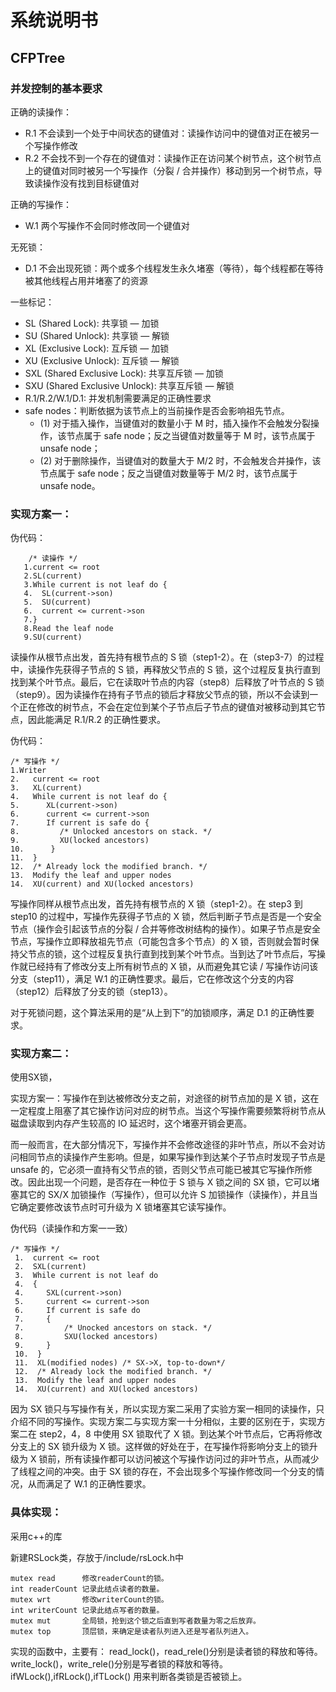 # 系统说明书

## CFPTree

### 并发控制的基本要求

正确的读操作：

- R.1 不会读到一个处于中间状态的键值对：读操作访问中的键值对正在被另一个写操作修改
- R.2 不会找不到一个存在的键值对：读操作正在访问某个树节点，这个树节点上的键值对同时被另一个写操作（分裂 / 合并操作）移动到另一个树节点，导致读操作没有找到目标键值对

正确的写操作：

- W.1 两个写操作不会同时修改同一个键值对

无死锁：

- D.1 不会出现死锁：两个或多个线程发生永久堵塞（等待），每个线程都在等待被其他线程占用并堵塞了的资源

一些标记：

- SL (Shared Lock): 共享锁 — 加锁
- SU (Shared Unlock): 共享锁 — 解锁
- XL (Exclusive Lock): 互斥锁 — 加锁
- XU (Exclusive Unlock): 互斥锁 — 解锁
- SXL (Shared Exclusive Lock): 共享互斥锁 — 加锁
- SXU (Shared Exclusive Unlock): 共享互斥锁 — 解锁
- R.1/R.2/W.1/D.1: 并发机制需要满足的正确性要求
- safe nodes：判断依据为该节点上的当前操作是否会影响祖先节点。
    - (1) 对于插入操作，当键值对的数量小于 M 时，插入操作不会触发分裂操作，该节点属于 safe node；反之当键值对数量等于 M 时，该节点属于 unsafe node；
    - (2) 对于删除操作，当键值对的数量大于 M/2 时，不会触发合并操作，该节点属于 safe node；反之当键值对数量等于 M/2 时，该节点属于 unsafe node。


### 实现方案一：
伪代码：

        /* 读操作 */
       1.current <= root
       2.SL(current) 
       3.While current is not leaf do {
       4.  SL(current->son)
       5.  SU(current)
       6.  current <= current->son
       7.}
       8.Read the leaf node 
       9.SU(current)

读操作从根节点出发，首先持有根节点的 S 锁（step1-2）。在（step3-7）的过程中，读操作先获得子节点的 S 锁，再释放父节点的 S 锁，这个过程反复执行直到找到某个叶节点。最后，它在读取叶节点的内容（step8）后释放了叶节点的 S 锁（step9）。因为读操作在持有子节点的锁后才释放父节点的锁，所以不会读到一个正在修改的树节点，不会在定位到某个子节点后子节点的键值对被移动到其它节点，因此能满足 R.1/R.2 的正确性要求。

伪代码：

    /* 写操作 */
    1.Writer
    2.   current <= root
    3.   XL(current)
    4.   While current is not leaf do {
    5.      XL(current->son)
    6.      current <= current->son
    7.      If current is safe do {
    8.         /* Unlocked ancestors on stack. */
    9.         XU(locked ancestors)
    10.      }     
    11.  }
    12.  /* Already lock the modified branch. */
    13.  Modify the leaf and upper nodes 
    14.  XU(current) and XU(locked ancestors) 


写操作同样从根节点出发，首先持有根节点的 X 锁（step1-2）。在 step3 到 step10 的过程中，写操作先获得子节点的 X 锁，然后判断子节点是否是一个安全节点（操作会引起该节点的分裂 / 合并等修改树结构的操作）。如果子节点是安全节点，写操作立即释放祖先节点（可能包含多个节点）的 X 锁，否则就会暂时保持父节点的锁，这个过程反复执行直到找到某个叶节点。当到达了叶节点后，写操作就已经持有了修改分支上所有树节点的 X 锁，从而避免其它读 / 写操作访问该分支（step11），满足 W.1 的正确性要求。最后，它在修改这个分支的内容（step12）后释放了分支的锁（step13）。

对于死锁问题，这个算法采用的是“从上到下”的加锁顺序，满足 D.1 的正确性要求。

### 实现方案二：
使用SX锁，

实现方案一：写操作在到达被修改分支之前，对途径的树节点加的是 X 锁，这在一定程度上阻塞了其它操作访问对应的树节点。当这个写操作需要频繁将树节点从磁盘读取到内存产生较高的 IO 延迟时，这个堵塞开销会更高。

而一般而言，在大部分情况下，写操作并不会修改途径的非叶节点，所以不会对访问相同节点的读操作产生影响。但是，如果写操作到达某个子节点时发现子节点是 unsafe 的，它必须一直持有父节点的锁，否则父节点可能已被其它写操作所修改。因此出现一个问题，是否存在一种位于 S 锁与 X 锁之间的 SX 锁，它可以堵塞其它的 SX/X 加锁操作（写操作），但可以允许 S 加锁操作（读操作），并且当它确定要修改该节点时可升级为 X 锁堵塞其它读写操作。

伪代码（读操作和方案一一致）

    /* 写操作 */
     1.  current <= root
     2.  SXL(current)
     3.  While current is not leaf do 
     4.  {
     4.     SXL(current->son)
     5.     current <= current->son
     6.     If current is safe do 
     7.     {
     7.         /* Unocked ancestors on stack. */
     8.         SXU(locked ancestors)
     9.     }     
     10.  }
     11.  XL(modified nodes) /* SX->X, top-to-down*/
     12.  /* Already lock the modified branch. */
     13.  Modify the leaf and upper nodes 
     14.  XU(current) and XU(locked ancestors) 


因为 SX 锁只与写操作有关，所以实现方案二采用了实验方案一相同的读操作，只介绍不同的写操作。实现方案二与实现方案一十分相似，主要的区别在于，实现方案二在 step2，4，8 中使用 SX 锁取代了 X 锁。到达某个叶节点后，它再将修改分支上的 SX 锁升级为 X 锁。这样做的好处在于，在写操作将影响分支上的锁升级为 X 锁前，所有读操作都可以访问被这个写操作访问过的非叶节点，从而减少了线程之间的冲突。由于 SX 锁的存在，不会出现多个写操作修改同一个分支的情况，从而满足了 W.1 的正确性要求。

### 具体实现：

采用c++的库<mutex>

新建RSLock类，存放于/include/rsLock.h中

    mutex read      修改readerCount的锁。
    int readerCount 记录此结点读者的数量。
    mutex wrt       修改writerCount的锁。
    int writerCount 记录此结点写者的数量。
    mutex mut       全局锁，抢到这个锁之后直到写者数量为零之后放弃。
    mutex top       顶层锁，来确定是读者队列进入还是写者队列进入。
    
实现的函数中，主要有：
    read_lock()，read_rele()分别是读者锁的释放和等待。
    write_lock()，write_rele()分别是写者锁的释放和等待。
    ifWLock(),ifRLock(),ifTLock() 用来判断各类锁是否被锁上。
